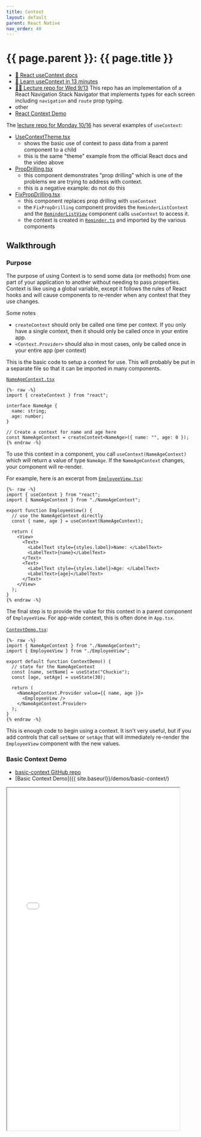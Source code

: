 ```yaml
---
title: Context
layout: default
parent: React Native
nav_order: 40
---
```


# {{ page.parent }}: {{ page.title }}

- [📘 React useContext docs](https://react.dev/reference/react/useContext)
- [🍿 Learn useContext in 13 minutes](https://youtu.be/5LrDIWkK_Bc?t=60)
- [👨‍🏫  Lecture repo for Wed 9/13](https://github.com/bsu-cs-jb/lecture-09-13-wed)
    This repo has an implementation of a React Navigation Stack Navigator that
    implements types for each screen including `navigation` and `route` prop typing.
- other
- [React Context Demo](https://github.com/bsu-cs-jb/demo-context)


The [lecture repo for Monday 10/16](https://github.com/bsu-cs-jb/lecture-10-16-mon)
has several examples of `useContext`:

- [UseContextTheme.tsx](https://github.com/bsu-cs-jb/lecture-10-16-mon/blob/main/UseContextTheme.tsx)
    - shows the basic use of context to pass data from a parent component to a
      child
    - this is the same "theme" example from the official React docs and the
      video above
- [PropDrilling.tsx](https://github.com/bsu-cs-jb/lecture-10-16-mon/blob/main/PropDrilling.tsx)
    - this component demonstrates "prop drilling" which is one of the problems
      we are trying to address with context.
    - this is a negative example: do not do this
- [FixPropDrilling.tsx](https://github.com/bsu-cs-jb/lecture-10-16-mon/blob/main/FixPropDrilling.tsx)
    - this component replaces prop drilling with `useContext`
    - the `FixPropDrilling` component provides the `ReminderListContext` and the
      [`ReminderListView`](https://github.com/bsu-cs-jb/lecture-10-16-mon/blob/main/ReminderListView.tsx)
      component calls `useContext` to access it.
    - the context is created in
      [`Reminder.ts`](https://github.com/bsu-cs-jb/lecture-10-16-mon/blob/main/Reminder.ts)
      and imported by the various components


## Walkthrough

### Purpose

The purpose of using Context is to send some data (or methods) from one part of
your application to another without needing to pass properties. Context is like
using a global variable, except it follows the rules of React hooks and will
cause components to re-render when any context that they use changes.

Some notes

- `createContext` should only be called one time per context. If you only have a
  single context, then it should only be called once in your entire app.
- `<Context.Provider>` should also in most cases, only be called once in your
  entire app (per context)


This is the basic code to setup a context for use. This will probably be put in
a separate file so that it can be imported in many components.


[`NameAgeContext.tsx`](https://github.com/bsu-cs-jb/demo-context/blob/basic-context/NameAgeContext.tsx)

```react
{%- raw -%}
import { createContext } from "react";

interface NameAge {
  name: string;
  age: number;
}

// Create a context for name and age here
const NameAgeContext = createContext<NameAge>({ name: "", age: 0 });
{% endraw -%}
```

To use this context in a component, you call `useContext(NameAgeContext)` which
will return a value of type `NameAge`. If the `NameAgeContext` changes, your
component will re-render.

For example, here is an excerpt from 
[`EmployeeView.tsx`](https://github.com/bsu-cs-jb/demo-context/blob/basic-context/EmployeeView.tsx):

```react
{%- raw -%}
import { useContext } from "react";
import { NameAgeContext } from "./NameAgeContext";

export function EmployeeView() {
  // use the NameAgeContext directly
  const { name, age } = useContext(NameAgeContext);

  return (
    <View>
      <Text>
        <LabelText style={styles.label}>Name: </LabelText>
        <LabelText>{name}</LabelText>
      </Text>
      <Text>
        <LabelText style={styles.label}>Age: </LabelText>
        <LabelText>{age}</LabelText>
      </Text>
    </View>
  );
}
{% endraw -%}
```

The final step is to provide the value for this context in a parent component of
`EmployeeView`. For app-wide context, this is often done in `App.tsx`.


[`ContextDemo.tsx`](https://github.com/bsu-cs-jb/demo-context/blob/basic-context/ContextDemo.tsx):

```react
{%- raw -%}
import { NameAgeContext } from "./NameAgeContext";
import { EmployeeView } from "./EmployeeView";

export default function ContextDemo() {
  // state for the NameAgeContext
  const [name, setName] = useState("Chuckie");
  const [age, setAge] = useState(30);

  return (
    <NameAgeContext.Provider value={{ name, age }}>
      <EmployeeView />
    </NameAgeContext.Provider>
  );
}
{% endraw -%}
```

This is enough code to begin using a context. It isn't very useful, but if you
add controls that call `setName` or `setAge` that will immediately re-render the
`EmployeeView` component with the new values.

### Basic Context Demo

- [basic-context GitHub repo](https://github.com/bsu-cs-jb/demo-context/blob/basic-context/ContextDemo.tsx)
- [Basic Context Demo]({{ site.baseurl}}/demos/basic-context/)

<iframe width=460 height=910 src="{{ site.baseurl}}/demos/basic-context/">
</iframe>
